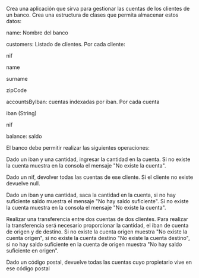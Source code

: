 Crea una aplicación que sirva para gestionar las cuentas de los clientes de un banco. Crea una estructura de clases que permita almacenar estos datos:

name: Nombre del banco

customers: Listado de clientes. Por cada cliente:

nif

name

surname

zipCode

accountsByIban: cuentas indexadas por iban. Por cada cuenta

iban (String)

nif

balance: saldo

El banco debe permitir realizar las siguientes operaciones:

Dado un iban y una cantidad, ingresar la cantidad en la cuenta. Si no existe la cuenta muestra en la consola el mensaje "No existe la cuenta".

Dado un nif, devolver todas las cuentas de ese cliente. Si el cliente no existe devuelve null.

Dado un iban y una cantidad, saca la cantidad en la cuenta, si no hay suficiente saldo muestra el mensaje "No hay saldo suficiente". Si no existe la cuenta muestra en la consola el mensaje "No existe la cuenta". 

Realizar una transferencia entre dos cuentas de dos clientes. Para realizar la transferencia será necesario proporcionar la cantidad, el iban de cuenta de origen y de destino. Si no existe la cuenta origen muestra "No existe la cuenta origen", si no existe la cuenta destino "No existe la cuenta destino", si no hay saldo suficiente en la cuenta de origen muestra "No hay saldo suficiente en origen".

Dado un código postal, devuelve todas las cuentas cuyo propietario vive en ese código postal
